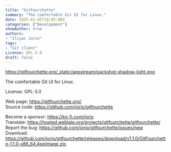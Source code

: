 ```yaml
---
title: "GitFourchette"
summary: "The comfortable Git UI for Linux."
date: 2025-01-05T18:05:00Z
categories: ["Development"]
showAuthor: true
authors:
- "Iliyas Jorio"
tags: 
- "Git client"
License: GPL-3.0
draft: false
---
```


https://gitfourchette.org/_static/appstream/packshot-shadow-light.png

The comfortable Git UI for Linux.

License: GPL-3.0

Web page: <https://gitfourchette.org/>  
Source code: <https://github.com/jorio/gitfourchette>

Become a sponsor: <https://ko-fi.com/jorio>  
Translate: <https://hosted.weblate.org/projects/gitfourchette/gitfourchette/>  
Report the bug: <https://github.com/jorio/gitfourchette/issues/new>  
Download: <https://github.com/jorio/gitfourchette/releases/download/v1.1.0/GitFourchette-1.1.0-x86_64.AppImage.zip>  
